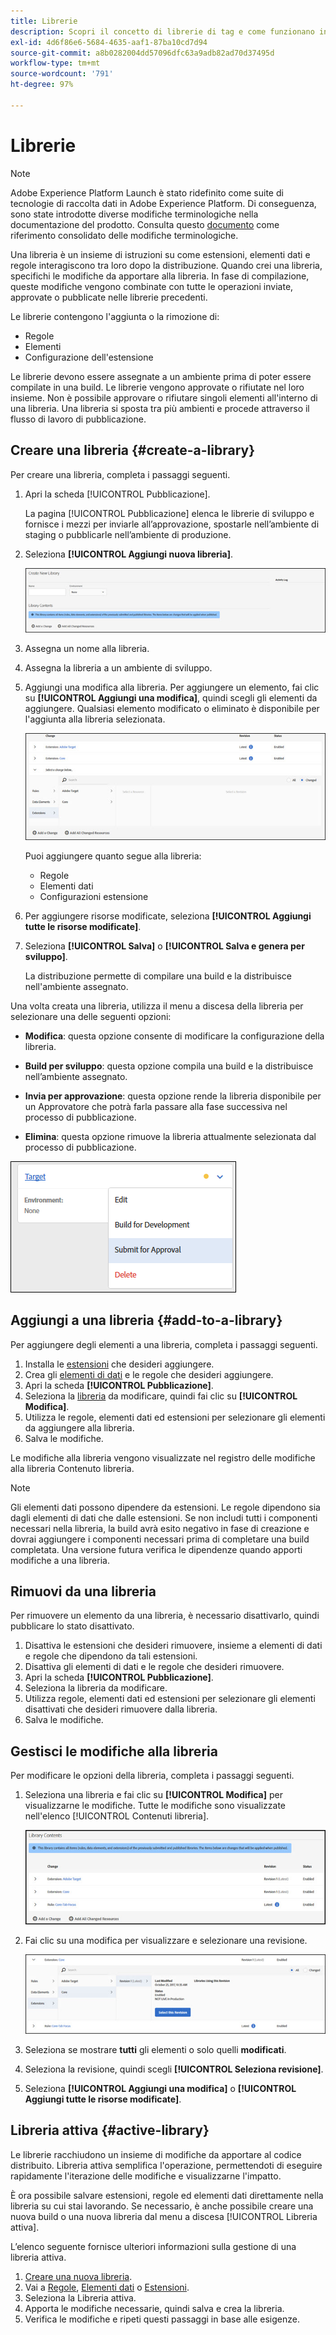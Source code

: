 ```yaml
---
title: Librerie
description: Scopri il concetto di librerie di tag e come funzionano in Adobe Experience Platform.
exl-id: 4d6f86e6-5684-4635-aaf1-87ba10cd7d94
source-git-commit: a8b0282004dd57096dfc63a9adb82ad70d37495d
workflow-type: tm+mt
source-wordcount: '791'
ht-degree: 97%

---
```


# Librerie

>[!NOTE]
>
>Adobe Experience Platform Launch è stato ridefinito come suite di tecnologie di raccolta dati in Adobe Experience Platform. Di conseguenza, sono state introdotte diverse modifiche terminologiche nella documentazione del prodotto. Consulta questo [documento](../../term-updates.md) come riferimento consolidato delle modifiche terminologiche.

Una libreria è un insieme di istruzioni su come estensioni, elementi dati e regole interagiscono tra loro dopo la distribuzione. Quando crei una libreria, specifichi le modifiche da apportare alla libreria. In fase di compilazione, queste modifiche vengono combinate con tutte le operazioni inviate, approvate o pubblicate nelle librerie precedenti.

Le librerie contengono l&#39;aggiunta o la rimozione di:

* Regole
* Elementi
* Configurazione dell&#39;estensione

Le librerie devono essere assegnate a un ambiente prima di poter essere compilate in una build. Le librerie vengono approvate o rifiutate nel loro insieme. Non è possibile approvare o rifiutare singoli elementi all&#39;interno di una libreria. Una libreria si sposta tra più ambienti e procede attraverso il flusso di lavoro di pubblicazione.

## Creare una libreria {#create-a-library}

Per creare una libreria, completa i passaggi seguenti.

1. Apri la scheda [!UICONTROL Pubblicazione].

   La pagina [!UICONTROL Pubblicazione] elenca le librerie di sviluppo e fornisce i mezzi per inviarle all’approvazione, spostarle nell’ambiente di staging o pubblicarle nell’ambiente di produzione.

1. Seleziona **[!UICONTROL Aggiungi nuova libreria]**.

   ![](../../images/library-create.jpg)

1. Assegna un nome alla libreria.
1. Assegna la libreria a un ambiente di sviluppo.
1. Aggiungi una modifica alla libreria. Per aggiungere un elemento, fai clic su **[!UICONTROL Aggiungi una modifica]**, quindi scegli gli elementi da aggiungere. Qualsiasi elemento modificato o eliminato è disponibile per l&#39;aggiunta alla libreria selezionata.

   ![](../../images/library-add-change.jpg)

   Puoi aggiungere quanto segue alla libreria:

   * Regole
   * Elementi dati
   * Configurazioni estensione

1. Per aggiungere risorse modificate, seleziona **[!UICONTROL Aggiungi tutte le risorse modificate]**.
1. Seleziona **[!UICONTROL Salva]** o **[!UICONTROL Salva e genera per sviluppo]**.

   La distribuzione permette di compilare una build e la distribuisce nell&#39;ambiente assegnato.

Una volta creata una libreria, utilizza il menu a discesa della libreria per selezionare una delle seguenti opzioni:

* **Modifica**: questa opzione consente di modificare la configurazione della libreria.

* **Build per sviluppo**: questa opzione compila una build e la distribuisce nell’ambiente assegnato.

* **Invia per approvazione**: questa opzione rende la libreria disponibile per un Approvatore che potrà farla passare alla fase successiva nel processo di pubblicazione.

* **Elimina**: questa opzione rimuove la libreria attualmente selezionata dal processo di pubblicazione.

![](../../images/library-menu.png)

## Aggiungi a una libreria {#add-to-a-library}

Per aggiungere degli elementi a una libreria, completa i passaggi seguenti.

1. Installa le [estensioni](../managing-resources/extensions/overview.md) che desideri aggiungere.
1. Crea gli [elementi di dati](../managing-resources/data-elements.md) e le regole che desideri aggiungere.
1. Apri la scheda **[!UICONTROL Pubblicazione]**.
1. Seleziona la [libreria](libraries.md) da modificare, quindi fai clic su **[!UICONTROL Modifica]**.
1. Utilizza le regole, elementi dati ed estensioni per selezionare gli elementi da aggiungere alla libreria.
1. Salva le modifiche.

Le modifiche alla libreria vengono visualizzate nel registro delle modifiche alla libreria Contenuto libreria.

>[!NOTE]
>
>Gli elementi dati possono dipendere da estensioni. Le regole dipendono sia dagli elementi di dati che dalle estensioni. Se non includi tutti i componenti necessari nella libreria, la build avrà esito negativo in fase di creazione e dovrai aggiungere i componenti necessari prima di completare una build completata. Una versione futura verifica le dipendenze quando apporti modifiche a una libreria.

## Rimuovi da una libreria

Per rimuovere un elemento da una libreria, è necessario disattivarlo, quindi pubblicare lo stato disattivato.

1. Disattiva le estensioni che desideri rimuovere, insieme a elementi di dati e regole che dipendono da tali estensioni.
1. Disattiva gli elementi di dati e le regole che desideri rimuovere.
1. Apri la scheda **[!UICONTROL Pubblicazione]**.
1. Seleziona la libreria da modificare.
1. Utilizza regole, elementi dati ed estensioni per selezionare gli elementi disattivati che desideri rimuovere dalla libreria.
1. Salva le modifiche.

## Gestisci le modifiche alla libreria

Per modificare le opzioni della libreria, completa i passaggi seguenti.

1. Seleziona una libreria e fai clic su **[!UICONTROL Modifica]** per visualizzarne le modifiche. Tutte le modifiche sono visualizzate nell&#39;elenco [!UICONTROL Contenuti libreria].

   ![](../../images/library-contents.jpg)

1. Fai clic su una modifica per visualizzare e selezionare una revisione.

   ![](../../images/library-contents-revision.jpg)

1. Seleziona se mostrare **tutti** gli elementi o solo quelli **modificati**.
1. Seleziona la revisione, quindi scegli **[!UICONTROL Seleziona revisione]**.
1. Seleziona **[!UICONTROL Aggiungi una modifica]** o **[!UICONTROL Aggiungi tutte le risorse modificate]**.

## Libreria attiva {#active-library}

Le librerie racchiudono un insieme di modifiche da apportare al codice distribuito. Libreria attiva semplifica l&#39;operazione, permettendoti di eseguire rapidamente l&#39;iterazione delle modifiche e visualizzarne l&#39;impatto.

È ora possibile salvare estensioni, regole ed elementi dati direttamente nella libreria su cui stai lavorando. Se necessario, è anche possibile creare una nuova build o una nuova libreria dal menu a discesa [!UICONTROL Libreria attiva].

L’elenco seguente fornisce ulteriori informazioni sulla gestione di una libreria attiva.

1. [Creare una nuova libreria](libraries.md#create-a-library).
1. Vai a [Regole](../managing-resources/rules.md), [Elementi dati](../managing-resources/data-elements.md) o [Estensioni](../managing-resources/extensions/overview.md).
1. Seleziona la Libreria attiva.
1. Apporta le modifiche necessarie, quindi salva e crea la libreria.
1. Verifica le modifiche e ripeti questi passaggi in base alle esigenze.
